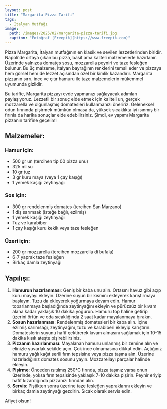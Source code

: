 ```yaml
---
layout: post
title: "Margarita Pizza Tarifi"
tags:
  - İtalyan Mutfağı
image: 
  path: /images/2025/02/margarita-pizza-tarifi.jpg
  caption: "Fotoğraf [Freepik](https://www.freepik.com)"
---
```


Pizza Margarita, İtalyan mutfağının en klasik ve sevilen lezzetlerinden biridir. Napoli'de ortaya çıkan bu pizza, basit ama kaliteli malzemelerle hazırlanır. Üzerinde yalnızca domates sosu, mozzarella peyniri ve taze fesleğen bulunur. Bu üç malzeme, İtalyan bayrağının renklerini temsil eder ve pizzaya hem görsel hem de lezzet açısından özel bir kimlik kazandırır. Margarita pizzanın sırrı, ince ve çıtır hamuru ile taze malzemelerin mükemmel uyumunda gizlidir.

Bu tarifte, Margarita pizzayı evde yapmanızı sağlayacak adımları paylaşıyoruz. Lezzetli bir sonuç elde etmek için kaliteli un, gerçek mozzarella ve olgunlaşmış domatesleri kullanmanızı öneririz. Geleneksel odun fırınında pişirmek mümkün olmasa da, yüksek sıcaklıkta iyi ısınmış bir fırınla da harika sonuçlar elde edebilirsiniz. Şimdi, ev yapımı Margarita pizzanın tarifine geçelim!

## Malzemeler:

### Hamur için:

- 500 gr un (tercihen tip 00 pizza unu)
- 325 ml su
- 10 gr tuz
- 3 gr kuru maya (veya 1 çay kaşığı)
- 1 yemek kaşığı zeytinyağı

### Sos için:

- 300 gr rendelenmiş domates (tercihen San Marzano)
- 1 diş sarımsak (isteğe bağlı, ezilmiş)
- 1 yemek kaşığı zeytinyağı
- Tuz ve karabiber
- 1 çay kaşığı kuru kekik veya taze fesleğen

### Üzeri için:

- 200 gr mozzarella (tercihen mozzarella di bufala)
- 6-7 yaprak taze fesleğen
- Birkaç damla zeytinyağı

## Yapılışı:

1. **Hamurun hazırlanması**: Geniş bir kaba unu alın. Ortasını havuz gibi açıp kuru mayayı ekleyin. Üzerine suyun bir kısmını ekleyerek karıştırmaya başlayın. Tuzu da ekleyerek yoğurmaya devam edin. Hamur toparlanmaya başladığında zeytinyağını ekleyin ve pürüzsüz bir kıvam alana kadar yaklaşık 10 dakika yoğurun. Hamuru top haline getirip üzerini örtün ve oda sıcaklığında 2 saat kadar mayalanmaya bırakın.
2. **Sosun hazırlanması**: Rendelenmiş domatesleri bir kaba alın. İçine ezilmiş sarımsağı, zeytinyağını, tuzu ve karabiberi ekleyip karıştırın. Domateslerin suyunu hafif çektirerek kıvam almasını sağlamak için 10-15 dakika kısık ateşte pişirebilirsiniz.
3. **Pizzanın hazırlanması**: Mayalanan hamuru unlanmış bir zemine alın ve elinizle yuvarlak şekilde açın. Çok ince olmamasına dikkat edin. Açtığınız hamuru yağlı kağıt serili fırın tepsisine veya pizza taşına alın. Üzerine hazırladığınız domates sosunu yayın. Mozzarellayı parçalar halinde ekleyin.
4. **Pişirme**: Önceden ısıtılmış 250°C fırında, pizza taşınız varsa onun üzerinde, yoksa fırın tepsisinde yaklaşık 7-10 dakika pişirin. Peynir eriyip hafif kızardığında pizzanızı fırından alın.
5. **Servis**: Piştikten sonra üzerine taze fesleğen yapraklarını ekleyin ve birkaç damla zeytinyağı gezdirin. Sıcak olarak servis edin.

Afiyet olsun!